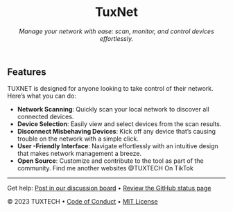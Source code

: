 <header>

<!--
  <<< Author notes: Tool header >>>
  Include a brief description of the TUXNET tool and its purpose.
-->

# TuxNet

_Manage your network with ease: scan, monitor, and control devices effortlessly._

</header>

<!--
  <<< Author notes: Tool features >>>
  Highlight the key functionalities of TUXNET.
-->

## Features

TUXNET is designed for anyone looking to take control of their network. Here’s what you can do:

- **Network Scanning**: Quickly scan your local network to discover all connected devices.
- **Device Selection**: Easily view and select devices from the scan results.
- **Disconnect Misbehaving Devices**: Kick off any device that’s causing trouble on the network with a simple click.
- **User -Friendly Interface**: Navigate effortlessly with an intuitive design that makes network management a breeze.
- **Open Source**: Customize and contribute to the tool as part of the community.
  Find me another websites
@TUXTECH On TikTok



<footer>

<!--
  <<< Author notes: Footer >>>
  Add links for support, contributions, and licensing.
-->

---

Get help: [Post in our discussion board](https://github.com/orgs/your-org/discussions) &bull; [Review the GitHub status page](https://www.githubstatus.com/)

&copy; 2023 TUXTECH &bull; [Code of Conduct](https://www.contributor-covenant.org/version/2/1/code_of_conduct/code_of_conduct.md) &bull; [MIT License](https://gh.io/mit)

</footer>
